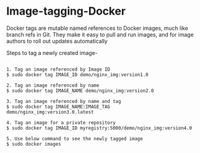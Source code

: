 # Image-tagging-Docker

Docker tags are mutable named references to Docker images, much like branch refs in Git. They make it easy to pull and run images, and for image authors to roll out updates automatically

Steps to tag a newly created image-

```

1. Tag an image referenced by Image ID
$ sudo docker tag IMAGE_ID demo/nginx_img:version1.0

2. Tag an image referenced by name
$ sudo docker tag IMAGE_NAME demo/nginx_img:version2.0

3. Tag an image referenced by name and tag
$ sudo docker tag IMAGE_NAME:IMAGE_TAG demo/nginx_img:version3.0.latest

4. Tag an image for a private repository
$ sudo docker tag IMAGE_ID myregistry:5000/demo/nginx_img:version4.0

5. Use below command to see the newly tagged image
$ sudo docker images

```
